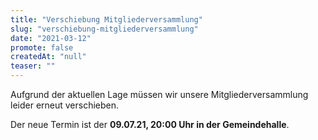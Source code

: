 ```yaml
---
title: "Verschiebung Mitgliederversammlung"
slug: "verschiebung-mitgliederversammlung"
date: "2021-03-12"
promote: false
createdAt: "null"
teaser: ""
---
```

Aufgrund der aktuellen Lage müssen wir unsere Mitgliederversammlung leider erneut verschieben.


Der neue Termin ist der **09.07.21, 20:00 Uhr in der Gemeindehalle**.
